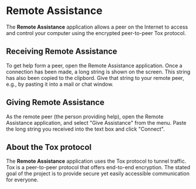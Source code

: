 # Remote Assistance

The __Remote Assistance__ application allows a peer on the Internet to access and control your computer using the encrypted peer-to-peer Tox protocol.

## Receiving Remote Assistance

To get help form a peer, open the Remote Assistance application. Once a connection has been made, a long string is shown on the screen. This string has also been copied to the clipbord. Give that string to your remote peer, e.g., by pasting it into a mail or chat window.

## Giving Remote Assistance

As the remote peer (the person providing help), open the Remote Assistance application, and select "Give Assistance" from the menu. Paste the long string you received into the text box and click "Connect".

## About the Tox protocol

The __Remote Assistance__ application uses the Tox protocol to tunnel traffic. Tox is a peer-to-peer protocol that offers end-to-end encryption. The stated goal of the project is to provide secure yet easily  accessible communication for everyone.
